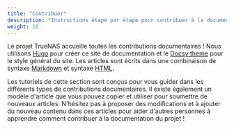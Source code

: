 ```yaml
---
title: "Contribuer"
description: "Instructions étape par étape pour contribuer à la documentation TrueNAS."
weight: 10
---
```


Le projet TrueNAS accueille toutes les contributions documentaires !
Nous utilisons [Hugo](https://gohugo.io/) pour créer ce site de documentation et le [Docsy theme](https://www.docsy.dev/) pour le style général du site.
Les articles sont écrits dans une combinaison de syntaxe [Markdown](https://daringfireball.net/projects/markdown/syntax) et syntaxe [HTML](https://www.w3schools.com/html/html_intro.asp).

Les tutoriels de cette section sont conçus pour vous guider dans les différents types de contributions documentaires.
Il existe également un modèle d'article que vous pouvez copier et utiliser pour soumettre de nouveaux articles.
N'hésitez pas à proposer des modifications et à ajouter du nouveau contenu dans ces articles pour aider d'autres personnes à apprendre comment contribuer à la documentation du projet !
